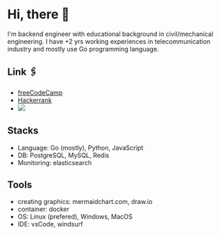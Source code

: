 # Hi, there 👋 

I'm backend engineer with educational background in civil/mechanical engineering. I have +2 yrs working experiences in telecommunication industry and mostly use Go programming language.

## Link 🖇️
 - [freeCodeCamp](https://www.freecodecamp.org/ansuf)
 - [Hackerrank](https://www.hackerrank.com/ansufw)
 - <a href="https://www.codewars.com/users/aysf"><img src="https://www.codewars.com/users/aysf/badges/small"> </a> <br>

## Stacks 
- Language: Go (mostly), Python, JavaScript
- DB: PostgreSQL, MySQL, Redis
- Monitoring: elasticsearch

## Tools
- creating graphics: mermaidchart.com, draw.io
- container: docker
- OS: Linux (prefered), Windows, MacOS
- IDE: vsCode, windsurf
